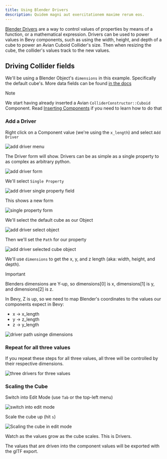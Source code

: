 ```yaml
---
title: Using Blender Drivers
description: Quidem magni aut exercitationem maxime rerum eos.
---
```


[Blender Drivers](https://docs.blender.org/manual/en/latest/animation/drivers/index.html) are a way to control values of properties by means of a function, or a mathematical expression.
Drivers can be used to power values in Bevy components, such as using the width, height, and depth of a cube to power an Avian Cuboid Collider's size.
Then when resizing the cube, the collider's values track to the new values.

## Driving Collider fields

We'll be using a Blender Object's `dimensions` in this example. Specifically the default cube's. More data fields can be found [in the docs](https://docs.blender.org/api/current/bpy.types.Object.html#bpy.types.Object.dimensions)

> [!NOTE]
> We start having already inserted a Avian `ColliderConstructor::Cuboid` Component. Read [Inserting Components](/docs/inserting-components) if you need to learn how to do that

### Add a Driver

Right click on a Component value (we're using the `x_length`) and select `Add Driver`

![add driver menu](/images/the-blender-addon/add-driver.avif)

The Driver form will show. Drivers can be as simple as a single property to as complex as arbitrary python.

![add driver form](/images/the-blender-addon/add-driver-form.avif)

We'll select `Single Property`

![add driver single property field](/images/the-blender-addon/add-driver-single-property.avif)

This shows a new form

![single property form](/images/the-blender-addon/single-property-form.avif)

We'll select the default cube as our Object

![add driver select object](/images/the-blender-addon/add-driver-select-object.avif)

Then we'll set the `Path` for our property

![add driver selected cube object](/images/the-blender-addon/add-driver-selected-object.avif)

We'll use `dimensions` to get the x, y, and z length (aka: width, height, and depth).

> [!IMPORTANT]
> Blenders dimensions are Y-up, so dimensions[0] is x, dimensions[1] is y, and dimensions[2] is z.
>
> In Bevy, Z is up, so we need to map Blender's coordinates to the values our components expect in Bevy:
>
> - x -> x_length
> - y -> z_length
> - z -> y_length

![driver path usinge dimensions](/images/the-blender-addon/driver-path-dimensions.avif)

### Repeat for all three values

If you repeat these steps for all three values, all three will be controlled by their respective dimensions.

![three drivers for three values](/images/the-blender-addon/three-drivers.avif)

### Scaling the Cube

Switch into Edit Mode (use `Tab` or the top-left menu)

![switch into edit mode](/images/the-blender-addon/into-edit-mode.avif)

Scale the cube up (hit `s`)

![Scaling the cube in edit mode](/images/the-blender-addon/scaled-cube-in-edit-mode.avif)

Watch as the values grow as the cube scales. This is Drivers.

The values that are driven into the component values will be exported with the glTF export.
